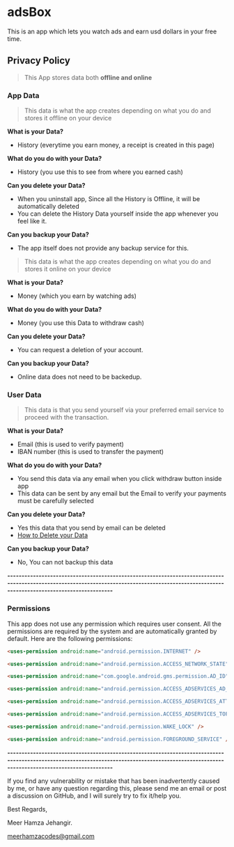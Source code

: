 # adsBox
This is an app which lets you watch ads and earn usd dollars in your free time.
## Privacy Policy
>This App stores data both **offline and online**

### App Data
>This data is what the app creates depending on what you do and stores it offline on your device

**What is your Data?**
+ History (everytime you earn money, a receipt is created in this page)

**What do you do with your Data?**
+ History (you use this to see from where you earned cash)

**Can you delete your Data?**
+ When you uninstall app, Since all the History is Offline, it will be automatically deleted
+ You can delete the History Data yourself inside the app whenever you feel like it.

**Can you backup your Data?**
+ The app itself does not provide any backup service for this.

>This data is what the app creates depending on what you do and stores it online on your device

**What is your Data?**
+ Money (which you earn by watching ads)

**What do you do with your Data?**
+ Money (you use this Data to withdraw cash)

**Can you delete your Data?**
+ You can request a deletion of your account.

**Can you backup your Data?**
+ Online data does not need to be backedup.

### User Data
>This data is that you send yourself via your preferred email service to proceed with the transaction.

**What is your Data?**
+ Email (this is used to verify payment)
+ IBAN number (this is used to transfer the payment)

**What do you do with your Data?**
+ You send this data via any email when you click withdraw button inside app
+ This data can be sent by any email but the Email to verify your payments must be carefully selected

**Can you delete your Data?**
+ Yes this data that you send by email can be deleted
+ [How to Delete your Data]()

**Can you backup your Data?**
+ No, You can not backup this data

**---------------------------------------------------------------------------------------------------------------------------------------------------------------------------------------------**

### Permissions
This app does not use any permission which requires user consent. All the permissions are required by the system and are automatically granted by default.
Here are the following permissions:

```html 
<uses-permission android:name="android.permission.INTERNET" />
```

```html 
<uses-permission android:name="android.permission.ACCESS_NETWORK_STATE" />
```

```html 
<uses-permission android:name="com.google.android.gms.permission.AD_ID" />
```

```html 
<uses-permission android:name="android.permission.ACCESS_ADSERVICES_AD_ID" />
```

```html 
<uses-permission android:name="android.permission.ACCESS_ADSERVICES_ATTRIBUTION" />
```

```html 
<uses-permission android:name="android.permission.ACCESS_ADSERVICES_TOPICS" />
```

```html 
<uses-permission android:name="android.permission.WAKE_LOCK" />
```

```html 
<uses-permission android:name="android.permission.FOREGROUND_SERVICE" />
```

**---------------------------------------------------------------------------------------------------------------------------------------------------------------------------------------------**


If you find any vulnerability or mistake that has been inadvertently caused by me, or have any question regarding this, please send me an email or post a discussion on GitHub, and I will surely try to fix it/help you.

Best Regards,

Meer Hamza Jehangir.

meerhamzacodes@gmail.com
